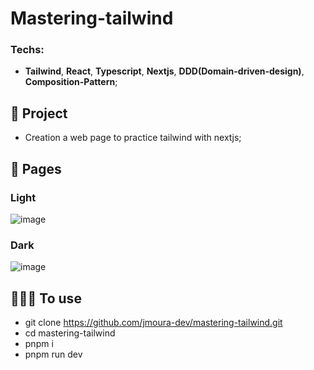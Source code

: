 # Mastering-tailwind

### Techs:
- **Tailwind**, **React**, **Typescript**, **Nextjs**, **DDD(Domain-driven-design)**, **Composition-Pattern**;

## 📁 Project

- Creation a web page to practice tailwind with nextjs;

## 🎨 Pages

### Light
![image](https://github.com/jmoura-dev/mastering-tailwind/assets/72841857/2723d6ff-0ffb-4be0-9331-e4d972553e04)

### Dark
![image](https://github.com/jmoura-dev/mastering-tailwind/assets/72841857/24d94970-fd62-45bb-9728-c9e917f88742)

## 👨🏽‍💻 To use

- git clone https://github.com/jmoura-dev/mastering-tailwind.git
- cd mastering-tailwind
- pnpm i
- pnpm run dev
